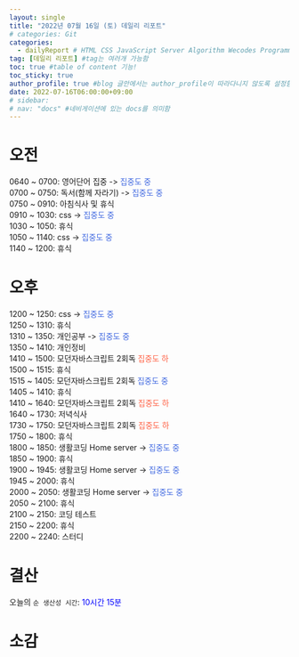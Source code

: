 ```yaml
---
layout: single
title: "2022년 07월 16일 (토) 데일리 리포트"  
# categories: Git
categories:
  - dailyReport # HTML CSS JavaScript Server Algorithm Wecodes Programmers CS Github Blog
tag: [데일리 리포트] #tag는 여러개 가능함
toc: true #table of content 기능!
toc_sticky: true
author_profile: true #blog 글안에서는 author_profile이 따라다니지 않도록 설정함
date: 2022-07-16T06:00:00+09:00
# sidebar:
# nav: "docs" #네비게이션에 있는 docs를 의미함
---
```

# 오전
0640 ~ 0700: 영어단어 집중 -> <span style="color:royalblue">집중도 중</span>  
0700 ~ 0750: 독서(함께 자라기) -> <span style="color:royalblue">집중도 중</span>  
0750 ~ 0910: 아침식사 및 휴식  
0910 ~ 1030: css -> <span style="color:royalblue">집중도 중</span>  
1030 ~ 1050: 휴식  
1050 ~ 1140: css -> <span style="color:royalblue">집중도 중</span>  
1140 ~ 1200: 휴식  

# 오후
1200 ~ 1250: css -> <span style="color:royalblue">집중도 중</span>  
1250 ~ 1310: 휴식  
1310 ~ 1350: 개인공부 -> <span style="color:royalblue">집중도 중</span>  
1350 ~ 1410: 개인정비  
1410 ~ 1500: 모던자바스크립트 2회독 <span style="color:tomato">집중도 하</span>  
1500 ~ 1515: 휴식  
1515 ~ 1405: 모던자바스크립트 2회독 <span style="color:royalblue">집중도 중</span>  
1405 ~ 1410: 휴식  
1410 ~ 1640: 모던자바스크립트 2회독 <span style="color:tomato">집중도 하</span>  
1640 ~ 1730: 저녁식사  
1730 ~ 1750: 모던자바스크립트 2회독 <span style="color:tomato">집중도 하</span>  
1750 ~ 1800: 휴식  
1800 ~ 1850: 생활코딩 Home server -> <span style="color:royalblue">집중도 중</span>  
1850 ~ 1900: 휴식  
1900 ~ 1945: 생활코딩 Home server -> <span style="color:royalblue">집중도 중</span>  
1945 ~ 2000: 휴식  
2000 ~ 2050: 생활코딩 Home server -> <span style="color:royalblue">집중도 중</span>  
2050 ~ 2100: 휴식  
2100 ~ 2150: 코딩 테스트  
2150 ~ 2200: 휴식  
2200 ~ 2240: 스터디  

# 결산
오늘의 `순 생산성 시간`: <span style="color:blue"> 10시간 15분</span>  

# 소감

<!-- <span style="color:royalblue"> -->

<!-- ① ② ③ ④ ⑤ ⑥ ⑦ ⑧ ⑨ Ω-->

<!-- 메소드 위에 변수 선언, 메소드 안에 메소드, 메소드 끝나고 리턴 --> 

<!-- ### 2. Link 넣기

```

유형 1: (설명어를 입력) : [gunhee's coding blog](https://gunhee-jeong.github.io/)
유형 2: (URL 자동연결) : <https://gunhee-jeong.github.io/> 
유형 3: (동일 파일 내 '문단으로 이동') : [1. Header로 이동](###-1-header)

```

유형 1: (설명어를 입력) : [gunhee's coding blog](https://gunhee-jeong.github.io/)
유형 2: (URL 자동연결) : <https://gunhee-jeong.github.io/>
유형 3: (동일 파일 내 '문단으로 이동') : [1. Header로 이동](#1-header)
유형 3의 방법

1. 특수문자를 제거
2. 스페이스는 -로 바꾸고
3. 대문자는 소문자로!
   그래서 ### 1. Header -> #1-header

## Link: [google][https://www.google.com/]

### 3. 수평선

```

---

```

---

### 4. 라인 바꾸기

```

스페이스바를 2번 눌러주면 다음칸으로
이동할 수 있어요!

```

---

스페이스바를 2번 눌러주면
다음칸으로 이동할 수 있어요!

### 5. list 만들기

```

1. 1번
2. 2번
3. 3번

- 순서없는 list
  - 순서없는 list
    - 순서없는 list

```

1. 1번
2. 2번
3. 3번

- 순서없는 list
  - 순서없는 list
    - 순서없는 list

---

### 6. font 관련

```

**진하게** -> 볼드
_기울여서_ -> 이탤릭체
~~취소선~~ -> 취소선

<ul>밑줄넣기</ul> -> 밑줄
<span style="color:red">빨간 글씨</span> -> 글자색
이것이 `인라인` 입니다 -> 인라인 코드
```

**진하게** -> 볼드
_기울여서_ -> 이탤릭체
~~취소선~~ -> 취소선
<u>밑줄넣기</u> -> 밑줄
<span style="color:red">빨간 글씨</span>
이것이 `인라인` 입니다 -> 인라인 코드

---

### 7. 인용구문

```
> coding
>
> > JavaScript
> >
> > > 내가 프짱!
```

> coding
>
> > JavaScript
> >
> > > 내가 프짱!

---

### 8. 이미지 삽입

```
유형1: ('사이즈를 조절' -> HTML 태그 사용) : <img src="https://gunhee-jeong.github.io/assets/images/blogLogo.png" width="300" height="200">
유형2: (이미지 삽입 후 -> 링크 걸기)
[![이미지](https://gunhee-jeong.github.io/assets/images/blogLogo/blogLogo.png)](https://gunhee-jeong.github.io/)
```

유형1: ('사이즈를 조절' -> HTML 태그 사용) : <img src="https://gunhee-jeong.github.io/assets/images/blogLogo.png" width="300" height="200">
유형2: (이미지 삽입 후 -> 링크 걸기)
[![이미지](https://gunhee-jeong.github.io/assets/images/blogLogo.png)](https://gunhee-jeong.github.io/)

### 9. 표 만들기

```
||국어|영어|
| :--- | ---: | :--: |
|건희 | 100점 | 100점
|철수 | 100점 | 100점
```

|      |  국어 | 영어  |
| :--- | ----: | :---: |
| 건희 | 100점 | 100점 |
| 철수 | 100점 | 100점 |

> - header를 넣고 싶은 경우 ---을 사용하고 :을 이용하여 정렬에 사용함!

### 10. 토글 만들기

```
<details>
<summary>여기를 누르세요</summary>
<div markdown="1">
숨겨진 내용
</div>
</details>
```

<details>
<summary>여기를 누르세요</summary>
<div markdown="1">
숨겨진 내용
</div>
</details> -->
